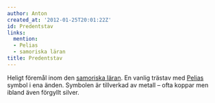```yaml
---
author: Anton
created_at: '2012-01-25T20:01:22Z'
id: Predentstav
links:
  mention:
  - Pelias
  - samoriska läran
title: Predentstav
---
```


Heligt föremål inom den [samoriska läran]. En vanlig trästav med [Pelias] symbol i ena änden.
Symbolen är tillverkad av metall – ofta koppar men ibland även förgyllt silver.

  [samoriska läran]: samoriska_läran
  [Pelias]: Pelias
